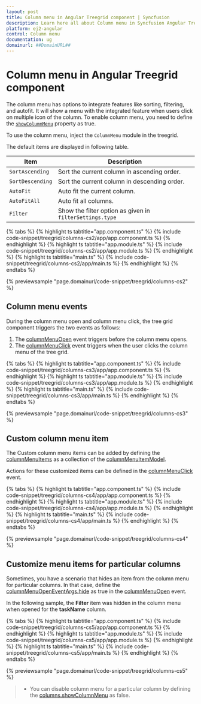 ```yaml
---
layout: post
title: Column menu in Angular Treegrid component | Syncfusion
description: Learn here all about Column menu in Syncfusion Angular Treegrid component of Syncfusion Essential JS 2 and more.
platform: ej2-angular
control: Column menu 
documentation: ug
domainurl: ##DomainURL##
---
```


# Column menu in Angular Treegrid component

The column menu has options to integrate features like sorting, filtering, and autofit. It will show a menu with the integrated feature when users click on multiple icon of the column. To enable column menu, you need to define the [`showColumnMenu`](https://ej2.syncfusion.com/angular/documentation/api/treegrid/#showcolumnmenu) property as true.

To use the column menu, inject the `ColumnMenu` module in the treegrid.

The default items are displayed in following table.

| Item | Description |
|-----|-----|
| `SortAscending` | Sort the current column in ascending order. |
| `SortDescending` | Sort the current column in descending order. |
| `AutoFit` | Auto fit the current column. |
| `AutoFitAll` | Auto fit all columns. |
| `Filter` | Show the filter option as given in `filterSettings.type` |

{% tabs %}
{% highlight ts tabtitle="app.component.ts" %}
{% include code-snippet/treegrid/columns-cs2/app/app.component.ts %}
{% endhighlight %}
{% highlight ts tabtitle="app.module.ts" %}
{% include code-snippet/treegrid/columns-cs2/app/app.module.ts %}
{% endhighlight %}
{% highlight ts tabtitle="main.ts" %}
{% include code-snippet/treegrid/columns-cs2/app/main.ts %}
{% endhighlight %}
{% endtabs %}
  
{% previewsample "page.domainurl/code-snippet/treegrid/columns-cs2" %}

## Column menu events

During the column menu open and column menu click, the tree grid component triggers the two events as follows:

1. The [columnMenuOpen](https://ej2.syncfusion.com/angular/documentation/api/treegrid/#columnmenuopen) event triggers before the column menu opens.
2. The [columnMenuClick](https://ej2.syncfusion.com/angular/documentation/api/treegrid/#columnmenuclick) event triggers when the user clicks the column menu of the tree grid.

{% tabs %}
{% highlight ts tabtitle="app.component.ts" %}
{% include code-snippet/treegrid/columns-cs3/app/app.component.ts %}
{% endhighlight %}
{% highlight ts tabtitle="app.module.ts" %}
{% include code-snippet/treegrid/columns-cs3/app/app.module.ts %}
{% endhighlight %}
{% highlight ts tabtitle="main.ts" %}
{% include code-snippet/treegrid/columns-cs3/app/main.ts %}
{% endhighlight %}
{% endtabs %}
  
{% previewsample "page.domainurl/code-snippet/treegrid/columns-cs3" %}

## Custom column menu item

The Custom column menu items can be added by defining the [columnMenuItems](https://ej2.syncfusion.com/angular/documentation/api/treegrid/#columnmenuitems) as a collection of the [columnMenuItemModel](https://ej2.syncfusion.com/angular/documentation/api/treegrid/columnMenuItemModel/).

Actions for these customized items can be defined in the [columnMenuClick](https://ej2.syncfusion.com/angular/documentation/api/treegrid/#columnmenuclick) event.

{% tabs %}
{% highlight ts tabtitle="app.component.ts" %}
{% include code-snippet/treegrid/columns-cs4/app/app.component.ts %}
{% endhighlight %}
{% highlight ts tabtitle="app.module.ts" %}
{% include code-snippet/treegrid/columns-cs4/app/app.module.ts %}
{% endhighlight %}
{% highlight ts tabtitle="main.ts" %}
{% include code-snippet/treegrid/columns-cs4/app/main.ts %}
{% endhighlight %}
{% endtabs %}
  
{% previewsample "page.domainurl/code-snippet/treegrid/columns-cs4" %}

## Customize menu items for particular columns

Sometimes, you have a scenario that hides an item from the column menu for particular columns. In that case, define the [columnMenuOpenEventArgs.hide](https://ej2.syncfusion.com/angular/documentation/api/treegrid/#columnMenuOpenEventArgs) as true in the [columnMenuOpen](https://ej2.syncfusion.com/angular/documentation/api/treegrid/#columnmenuopen) event.

In the following sample, the **Filter** item was hidden in the column menu when opened for the **taskName** column.

{% tabs %}
{% highlight ts tabtitle="app.component.ts" %}
{% include code-snippet/treegrid/columns-cs5/app/app.component.ts %}
{% endhighlight %}
{% highlight ts tabtitle="app.module.ts" %}
{% include code-snippet/treegrid/columns-cs5/app/app.module.ts %}
{% endhighlight %}
{% highlight ts tabtitle="main.ts" %}
{% include code-snippet/treegrid/columns-cs5/app/main.ts %}
{% endhighlight %}
{% endtabs %}
  
{% previewsample "page.domainurl/code-snippet/treegrid/columns-cs5" %}

> * You can disable column menu for a particular column by defining the [columns.showColumnMenu](https://ej2.syncfusion.com/angular/documentation/api/treegrid/column/#showcolumnmenu) as false.